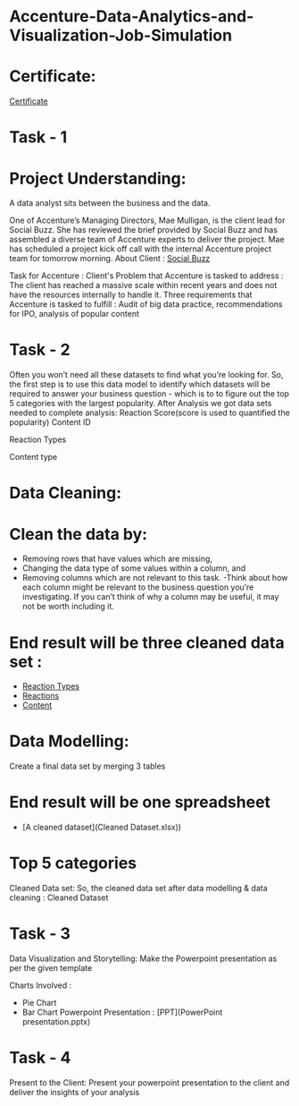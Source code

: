 # Accenture-Data-Analytics-and-Visualization-Job-Simulation

# Certificate:
[Certificate](Certificate.pdf)


# Task - 1
# Project Understanding:
A data analyst sits between the business and the data.

One of Accenture’s Managing Directors, Mae Mulligan, is the client lead for Social Buzz.
She has reviewed the brief provided by Social Buzz and has assembled a diverse team of Accenture experts to deliver the project.
Mae has scheduled a project kick off call with the internal Accenture project team for tomorrow morning.
About Client : [Social Buzz](https://github.com/SimranaSinha/Accenture-Data-Analytics-and-Visualization-Job-Simulation/blob/main/Data_Analytics%20Client%20Brief.pdf) 

Task for Accenture :
Client's Problem that Accenture is tasked to address : The client has reached a massive scale within recent years and does not have the resources internally to handle it.
Three requirements that Accenture is tasked to fulfill : Audit of big data practice, recommendations for IPO, analysis of popular content

# Task - 2
Often you won’t need all these datasets to find what you’re looking for.
So, the first step is to use this data model to identify which datasets will be required to answer your business question - which is to to figure out the top 5 categories with the largest popularity.
After Analysis we got data sets needed to complete analysis:
Reaction Score(score is used to quantified the popularity)
Content ID

Reaction Types

Content type


# Data Cleaning:
# Clean the data by:
- Removing rows that have values which are missing,
- Changing the data type of some values within a column, and
- Removing columns which are not relevant to this task.
     -Think about how each column might be relevant to the business question you’re investigating. If you can’t think of why a column may be 
      useful, it may not be worth including it.
  
# End result will be three cleaned data set :
- [Reaction Types](ReactionTypes.csv)
- [Reactions](Reactions.csv)
- [Content](Content.csv)


# Data Modelling:
Create a final data set by merging 3 tables

# End result will be one spreadsheet
- [A cleaned dataset](Cleaned Dataset.xlsx))
  
# Top 5 categories
Cleaned Data set:
So, the cleaned data set after data modelling & data cleaning : Cleaned Dataset

# Task - 3
Data Visualization and Storytelling:
Make the Powerpoint presentation as per the given template

Charts Involved :
- Pie Chart
- Bar Chart
Powerpoint Presentation : [PPT](PowerPoint presentation.pptx)

# Task - 4
Present to the Client:
Present your powerpoint presentation to the client and deliver the insights of your analysis
